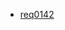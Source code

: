 * [req0142](https://github.com/PolitAktiv/politaktiv-requirements/tree/master/de/requirements/req0142.md) 
